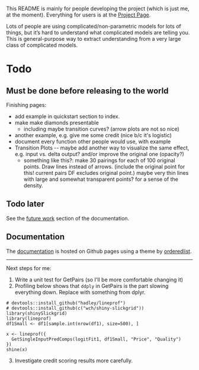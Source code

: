 
This README is mainly for people developing the project (which is just me, at the moment). Everything for users is at the [Project Page](http://www.davidchudzicki.com/predcomps/).

Lots of people are using complicated/non-parametric models for lots of things, but it’s hard to understand what complicated models are telling you. This is general-purpose way to extract understanding from a very large class of complicated models.

# Todo 

## Must be done before releasing to the world

Finishing pages:
- add example in quickstart section to index.
- make make diamonds presentable 
	- including maybe transition curves? (arrow plots are not so nice)
- another example, e.g. give me some credit (nice b/c it's logistic)
- document every function other people would use, with example
- Transition Plots -- maybe add another way to visualize the same effect, e.g. input vs. delta output? and/or improve the original one (opacity?)
	- something like this?: make 30 pairings for each of 100 original points. Draw lines instead of arrows. (include the original point for this! current pairs DF excludes original point.) maybe very thin lines with large and somewhat transparent points? for a sense of the density. 

## Todo later

See the [future work](http://www.davidchudzicki.com/predcomps/more-future-work.html) section of the documentation.

## Documentation

The [documentation](http://www.davidchudzicki.com/predcomps/) is hosted on Github pages using a theme by [orderedlist](https://github.com/orderedlist).


-----

Next steps for me:

1. Write a unit test for GetPairs (so I'll be more comfortable changing it)
2. Profiling below shows that `ddply` in GetPairs is the part slowing everything down. Replace with something from dplyr.

```
# devtools::install_github("hadley/lineprof")
# devtools::install_github(c("wch/shiny-slickgrid"))
library(shinySlickgrid)
library(lineprof)
df1Small <- df1[sample.int(nrow(df1), size=500), ]

x <- lineprof({
  GetSingleInputPredComps(logitFit1, df1Small, "Price", "Quality")
})
shine(x)
```

3. Investigate credit scoring results more carefully.
